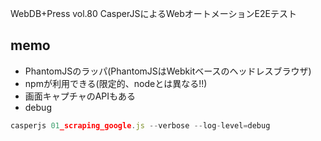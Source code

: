 WebDB+Press vol.80
CasperJSによるWebオートメーションE2Eテスト

## memo
- PhantomJSのラッパ(PhantomJSはWebkitベースのヘッドレスブラウザ)
- npmが利用できる(限定的、nodeとは異なる!!)
- 画面キャプチャのAPIもある
- debug  
```js
casperjs 01_scraping_google.js --verbose --log-level=debug
```
